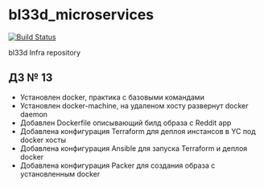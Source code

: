 # bl33d_microservices

[![Build Status](https://travis-ci.com/Otus-DevOps-2020-08/bl33d_microservices.svg?branch=master)](https://travis-ci.com/Otus-DevOps-2020-08/bl33d_microservices)

bl33d Infra repository

## ДЗ № 13

- Установлен docker, практика с базовыми командами
- Установлен docker-machine, на удаленом хосту развернут docker daemon
- Добавлен Dockerfile описывающий билд образа с Reddit app
- Добавлена конфигурация Terraform для деплоя инстансов в YC под docker хосты
- Добавлена конфигурация Ansible для запуска Terraform и деплоя docker
- Добавлена конфигурация Packer для создания образа с установленным docker
